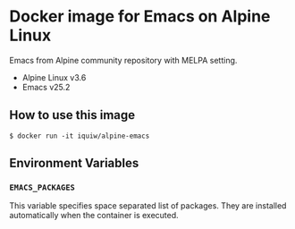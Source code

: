 # Docker image for Emacs on Alpine Linux

Emacs from Alpine community repository with MELPA setting.

* Alpine Linux v3.6
* Emacs v25.2

## How to use this image

```console
$ docker run -it iquiw/alpine-emacs
```

## Environment Variables

### `EMACS_PACKAGES`

This variable specifies space separated list of packages.
They are installed automatically when the container is executed.
